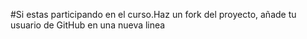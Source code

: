 #Si estas participando en el curso.Haz un fork del proyecto, añade tu usuario de GitHub en una nueva linea
